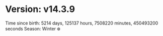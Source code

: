 # Version: v14.3.9
Time since birth: 5214 days, 125137 hours, 7508220 minutes, 450493200 seconds
Season: Winter ❄️
